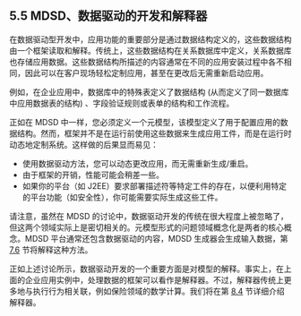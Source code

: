## 5.5 MDSD、数据驱动的开发和解释器
在数据驱动型开发中，应用功能的重要部分是通过数据结构定义的，这些数据结构由一个框架读取和解释。传统上，这些数据结构在关系数据库中定义，关系数据库也存储应用数据。这些数据结构所描述的内容通常在不同的应用安装过程中各不相同，因此可以在客户现场轻松定制应用，甚至在更改后无需重新启动应用。

例如，在企业应用中，数据库中的特殊表定义了数据结构 (从而定义了同一数据库中应用数据表的结构) 、字段验证规则或表单的结构和工作流程。

正如在 MDSD 中一样，您必须定义一个元模型，该模型定义了用于配置应用的数据结构。然而，框架并不是在运行前使用这些数据来生成应用工件，而是在运行时动态地定制系统。这样做的后果显而易见：

* 使用数据驱动方法，您可以动态更改应用，而无需重新生成/重启。
* 由于框架的开销，性能可能会稍差一些。
* 如果你的平台（如 J2EE）要求部署描述符等特定工件的存在，以便利用特定的平台功能（如安全性），你可能需要实际生成这些工件。

请注意，虽然在 MDSD 的讨论中，数据驱动开发的传统在很大程度上被忽略了，但这两个领域实际上是密切相关的。元模型形式的问题领域概念化是两者的核心概念。MDSD 平台通常还包含数据驱动的内容，MDSD 生成器会生成输入数据，第 [7.6](../ch7/6.md) 节将解释这种方法。

正如上述讨论所示，数据驱动开发的一个重要方面是对模型的解释。事实上，在上面的企业应用实例中，处理数据的框架可以看作是解释器。不过，解释器传统上更多地与执行行为相关联，例如保险领域的数学计算。我们将在第 [8.4](../ch8/4.md) 节详细介绍解释器。
